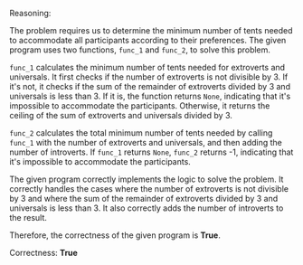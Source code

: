 Reasoning:

The problem requires us to determine the minimum number of tents needed to accommodate all participants according to their preferences. The given program uses two functions, `func_1` and `func_2`, to solve this problem.

`func_1` calculates the minimum number of tents needed for extroverts and universals. It first checks if the number of extroverts is not divisible by 3. If it's not, it checks if the sum of the remainder of extroverts divided by 3 and universals is less than 3. If it is, the function returns `None`, indicating that it's impossible to accommodate the participants. Otherwise, it returns the ceiling of the sum of extroverts and universals divided by 3.

`func_2` calculates the total minimum number of tents needed by calling `func_1` with the number of extroverts and universals, and then adding the number of introverts. If `func_1` returns `None`, `func_2` returns -1, indicating that it's impossible to accommodate the participants.

The given program correctly implements the logic to solve the problem. It correctly handles the cases where the number of extroverts is not divisible by 3 and where the sum of the remainder of extroverts divided by 3 and universals is less than 3. It also correctly adds the number of introverts to the result.

Therefore, the correctness of the given program is **True**.

Correctness: **True**